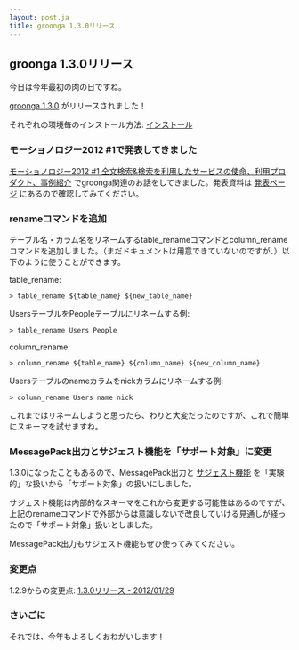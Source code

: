 ```yaml
---
layout: post.ja
title: groonga 1.3.0リリース
---
```

## groonga 1.3.0リリース

今日は今年最初の肉の日ですね。

[groonga 1.3.0](/ja/docs/news.html#release-1-3-0) がリリースされました！

それぞれの環境毎のインストール方法:
[インストール](/ja/docs/install.html)

### モーショノロジー2012 #1で発表してきました

[モーショノロジー2012 #1
全文検索&検索を利用したサービスの使命、利用プロダクト、事例紹介](http://atnd.org/events/23608)
でgroonga関連のお話をしてきました。発表資料は
[発表ページ](/ja/publication/#motionology-2012-1)
にあるので確認してみてください。

### renameコマンドを追加

テーブル名・カラム名をリネームするtable_renameコマンドとcolumn_renameコマンドを追加しました。（まだドキュメントは用意できていないのですが、）以下のように使うことができます。

table_rename:

    > table_rename ${table_name} ${new_table_name}

UsersテーブルをPeopleテーブルにリネームする例:

    > table_rename Users People

column_rename:

    > column_rename ${table_name} ${column_name} ${new_column_name}

Usersテーブルのnameカラムをnickカラムにリネームする例:

    > column_rename Users name nick

これまではリネームしようと思ったら、わりと大変だったのですが、これで簡単にスキーマを試せますね。

### MessagePack出力とサジェスト機能を「サポート対象」に変更

1.3.0になったこともあるので、MessagePack出力と
[サジェスト機能](/ja/docs/suggest.html)
を「実験的」な扱いから「サポート対象」の扱いにしました。

サジェスト機能は内部的なスキーマをこれから変更する可能性はあるのですが、上記のrenameコマンドで外部からは意識しないで改良していける見通しが経ったので「サポート対象」扱いとしました。

MessagePack出力もサジェスト機能もぜひ使ってみてください。

### 変更点

1.2.9からの変更点: [1.3.0リリース -
2012/01/29](/ja/docs/news.html#release-1-3-0)

### さいごに

それでは、今年もよろしくおねがいします！
